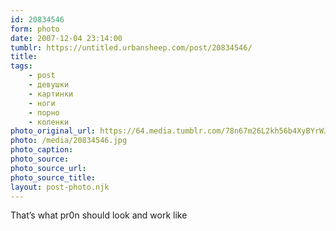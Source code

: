 ```yaml
---
id: 20834546
form: photo
date: 2007-12-04 23:14:00
tumblr: https://untitled.urbansheep.com/post/20834546/
title:
tags:
    - post
    - девушки
    - картинки
    - ноги
    - порно
    - коленки
photo_original_url: https://64.media.tumblr.com/78n67m26L2kh56b4XyBYrWJv_1280.jpg
photo: /media/20834546.jpg
photo_caption: 
photo_source:
photo_source_url:
photo_source_title:
layout: post-photo.njk
---
```


<p>That’s what pr0n should look and work like</p>
